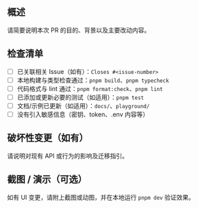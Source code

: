 ## 概述

请简要说明本次 PR 的目的、背景以及主要改动内容。

## 检查清单

- [ ] 已关联相关 Issue（如有）：`Closes #<issue-number>`
- [ ] 本地构建与类型检查通过：`pnpm build`、`pnpm typecheck`
- [ ] 代码格式与 lint 通过：`pnpm format:check`、`pnpm lint`
- [ ] 已添加或更新必要的测试（如适用）：`pnpm test`
- [ ] 文档/示例已更新（如适用）：`docs/`、`playground/`
- [ ] 没有引入敏感信息（密钥、token、.env 内容等）

## 破坏性变更（如有）

请说明对现有 API 或行为的影响及迁移指引。

## 截图 / 演示（可选）

如有 UI 变更，请附上截图或动图，并在本地运行 `pnpm dev` 验证效果。